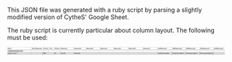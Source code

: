 This JSON file was generated with a ruby script by parsing a slightly modified version of CytheS' Google Sheet. 

The ruby script is currently particular about column layout. The following must be used:

![Columns](columns.png)
